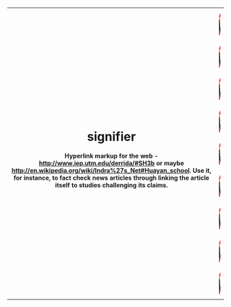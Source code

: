<table border="0" cellpadding="0" cellspacing="0" frame="void" width="100%">
<colgroup>
<col class="one" border="0">
<col class="two" border="0" align="right">
</colgroup>
<tr>
<th rowspan="9">
<h1>signifier</h1>

<p>Hyperlink markup for the web - 
<a href="http://www.iep.utm.edu/derrida/#SH3b">http://www.iep.utm.edu/derrida/#SH3b</a>
or maybe 
<a href="http://en.wikipedia.org/wiki/Indra%27s_Net#Huayan_school">http://en.wikipedia.org/wiki/Indra%27s_Net#Huayan_school</a>. 
Use it, for instance, to fact check news articles through linking the article itself to studies challenging its claims.
</p>
</th>
<td>
<img src="https://github.com/elju/signifier/raw/master/extension/images/icon.png" width="120px" height="70px" align="right">
</td>
</tr>
<tr>
<td>
<img src="https://github.com/elju/signifier/raw/master/extension/images/icon.png" width="84px" height="70px" align="right">
</td>
</tr>
<tr>
<td>
<img src="https://github.com/elju/signifier/raw/master/extension/images/icon.png" width="84px" height="70px" align="right">
</td>
</tr>
<tr>
<td>
<img src="https://github.com/elju/signifier/raw/master/extension/images/icon.png" width="84px" height="70px" align="right">
</td>
</tr>
<tr>
<td>
<img src="https://github.com/elju/signifier/raw/master/extension/images/icon.png" width="84px" height="70px" align="right">
</td>
</tr>
<tr>
<td>
<img src="https://github.com/elju/signifier/raw/master/extension/images/icon.png" width="84px" height="70px" align="right">
</td>
</tr>
<tr>
<td>
<img src="https://github.com/elju/signifier/raw/master/extension/images/icon.png" width="84px" height="70px" align="right">
</td>
</tr>
<tr>
<td>
<img src="https://github.com/elju/signifier/raw/master/extension/images/icon.png" width="84px" height="70px" align="right">
</td>
</tr>
<tr>
<td>
<img src="https://github.com/elju/signifier/raw/master/extension/images/icon.png" width="84px" height="70px" align="right">
</td>
</tr>
</table>

